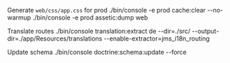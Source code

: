 Generate `web/css/app.css` for prod
./bin/console  -e prod cache:clear --no-warmup
./bin/console  -e prod assetic:dump web

Translate routes
./bin/console translation:extract de --dir=./src/ --output-dir=./app/Resources/translations --enable-extractor=jms_i18n_routing

Update schema
 ./bin/console doctrine:schema:update --force
